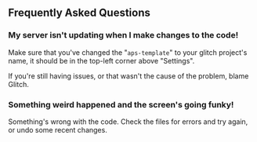 ## Frequently Asked Questions

### My server isn't updating when I make changes to the code!

Make sure that you've changed the "`aps-template`" to your glitch project's name, it should be in the top-left corner above "Settings".

If you're still having issues, or that wasn't the cause of the problem, blame Glitch.

### Something weird happened and the screen's going funky!

Something's wrong with the code. Check the files for errors and try again, or undo some recent changes.